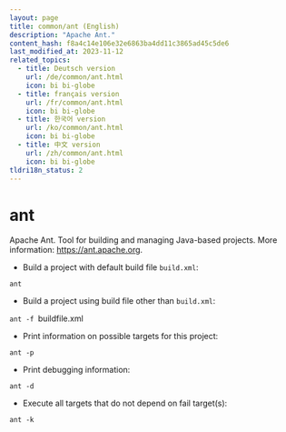```yaml
---
layout: page
title: common/ant (English)
description: "Apache Ant."
content_hash: f8a4c14e106e32e6863ba4dd11c3865ad45c5de6
last_modified_at: 2023-11-12
related_topics:
  - title: Deutsch version
    url: /de/common/ant.html
    icon: bi bi-globe
  - title: français version
    url: /fr/common/ant.html
    icon: bi bi-globe
  - title: 한국어 version
    url: /ko/common/ant.html
    icon: bi bi-globe
  - title: 中文 version
    url: /zh/common/ant.html
    icon: bi bi-globe
tldri18n_status: 2
---
```

# ant

Apache Ant.
Tool for building and managing Java-based projects.
More information: <https://ant.apache.org>.

- Build a project with default build file `build.xml`:

`ant`

- Build a project using build file other than `build.xml`:

`ant -f `<span class="tldr-var badge badge-pill bg-dark-lm bg-white-dm text-white-lm text-dark-dm font-weight-bold">buildfile.xml</span>

- Print information on possible targets for this project:

`ant -p`

- Print debugging information:

`ant -d`

- Execute all targets that do not depend on fail target(s):

`ant -k`
